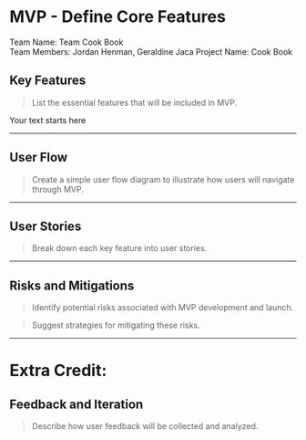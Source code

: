 # MVP \- Define Core Features

Team Name: Team Cook Book   
Team Members: Jordan Henman, Geraldine Jaca
Project Name: Cook Book

## Key Features

> List the essential features that will be included in MVP.  

Your text starts here

***

## User Flow

> Create a simple user flow diagram to illustrate how users will navigate through MVP.

 ***

## User Stories

> Break down each key feature into user stories.

***

## Risks and Mitigations

> Identify potential risks associated with MVP development and launch.


> Suggest strategies for mitigating these risks.

*** 

# Extra Credit:

## Feedback and Iteration

> Describe how user feedback will be collected and analyzed.
